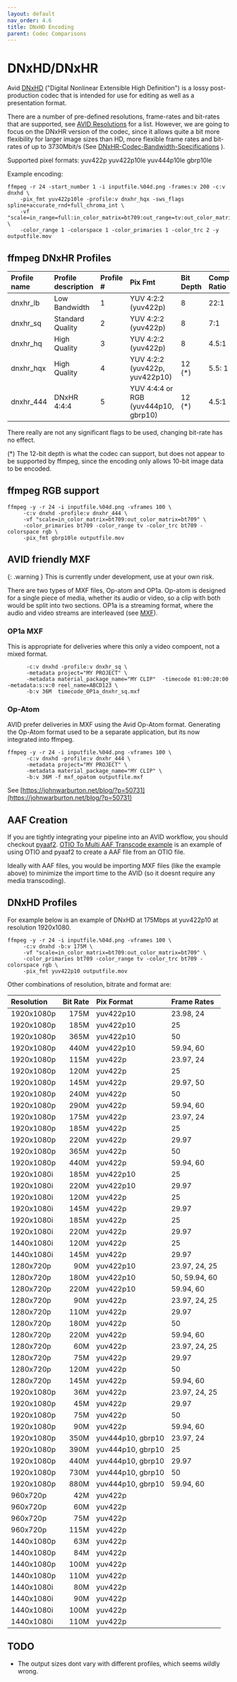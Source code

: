 ```yaml
---
layout: default
nav_order: 4.6
title: DNxHD Encoding
parent: Codec Comparisons
---
```



# DNxHD/DNxHR

Avid [DNxHD](https://en.wikipedia.org/wiki/Avid_DNxHD) ("Digital Nonlinear Extensible High Definition") is a lossy post-production codec that is intended for use for editing as well as a presentation format.

There are a number of pre-defined resolutions, frame-rates and bit-rates that are supported, see [AVID Resolutions](https://en.wikipedia.org/wiki/List_of_Avid_DNxHD_resolutions) for a list. However, we are going to focus on the DNxHR version of the codec, since it allows quite a bit more flexibility for larger image sizes than HD, more flexible frame rates and bit-rates of up to 3730Mbit/s (See  [DNxHR-Codec-Bandwidth-Specifications](https://avid.secure.force.com/pkb/articles/en_US/White_Paper/DNxHR-Codec-Bandwidth-Specifications) ).


Supported pixel formats: yuv422p yuv422p10le yuv444p10le gbrp10le

Example encoding:

<!---
name: test_dnxhd_mov
sources: 
- sourceimages/chip-chart-1080-16bit-noicc.png.yml
comparisontest:
   - testtype: idiff
     compare_image: ../sourceimages/chip-chart-1080-16bit-noicc-yuv422p10le.png
   - testtype: assertresults
     tests:
     - assert: less
       value: max_error
       less: 0.00195
-->
```
ffmpeg -r 24 -start_number 1 -i inputfile.%04d.png -frames:v 200 -c:v dnxhd \
    -pix_fmt yuv422p10le -profile:v dnxhr_hqx -sws_flags spline+accurate_rnd+full_chroma_int \
    -vf "scale=in_range=full:in_color_matrix=bt709:out_range=tv:out_color_matrix=bt709" \
    -color_range 1 -colorspace 1 -color_primaries 1 -color_trc 2 -y  outputfile.mov
```


## ffmpeg DNxHR Profiles

| Profile name | Profile description | Profile # | Pix Fmt | Bit Depth | Compression Ratio |
|:----------|:-----------|:-----------|:-----------|:-----------|:-----------|
| dnxhr_lb | Low Bandwidth | 1 | YUV 4:2:2 (yuv422p) | 8 | 22:1 |
| dnxhr_sq | Standard Quality | 2 | YUV 4:2:2  (yuv422p) | 8 | 7:1 |
| dnxhr_hq | High Quality | 3 | YUV 4:2:2  (yuv422p) | 8 | 4.5:1 |
| dnxhr_hqx | High Quality | 4 | YUV 4:2:2  (yuv422p, yuv422p10)  | 12 (*) | 5.5: 1 |
| dnxhr_444 | DNxHR 4:4:4 | 5 | YUV 4:4:4 or RGB  (yuv444p10, gbrp10) | 12 (*) | 4.5:1 |

There really are not any significant flags to be used, changing bit-rate has no effect.

(*) The 12-bit depth is what the codec can support, but does not appear to be supported by ffmpeg, since the encoding only allows 10-bit image data to be encoded.

## ffmpeg RGB support

<!---
name: test_prores444_rgb
sources: 
- sourceimages/chip-chart-1080-16bit-noicc.png.yml
comparisontest:
   - testtype: idiff
   - testtype: assertresults
     tests:
     - assert: less
       value: max_error
       less: 0.00195
-->
```
ffmpeg -y -r 24 -i inputfile.%04d.png -vframes 100 \
     -c:v dnxhd -profile:v dnxhr_444 \
     -vf "scale=in_color_matrix=bt709:out_color_matrix=bt709" \
     -color_primaries bt709 -color_range tv -color_trc bt709 -colorspace rgb \
     -pix_fmt gbrp10le outputfile.mov
```

## AVID friendly MXF

{: .warning }
This is currently under development, use at your own risk.

There are two types of MXF files, Op-atom and OP1a. Op-atom is designed for a single piece of media, whether its audio or video, so a clip with both would be split into two sections. OP1a is a streaming format, where the audio and video streams are interleaved (see [MXF](https://web.archive.org/web/20121119151859/http://www.avid.com/static/resources/common/documents/mxf.pdf)). 

### OP1a MXF

This is appropriate for deliveries where this only a video compoent, not a mixed format.

<!---
name: test_prores444_mxf
sources: 
- sourceimages/chip-chart-1080-16bit-noicc.png.yml
comparisontest:
   - testtype: idiff
   - testtype: assertresults
     tests:
     - assert: less
       value: max_error
       less: 0.00195
-->
```ffmpeg -y -r 24 -start_number 2500 -i inputfile.%04d.png  -vframes 100 -pix_fmt yuv422p -vf scale=1920:1080 \
      -c:v dnxhd -profile:v dnxhr_sq \
      -metadata project="MY PROJECT" \
      -metadata material_package_name="MY CLIP"  -timecode 01:00:20:00 -metadata:s:v:0 reel_name=ABCD123 \
      -b:v 36M  timecode_OP1a_dnxhr_sq.mxf
```

### Op-Atom

AVID prefer deliveries in MXF using the Avid Op-Atom format. Generating the Op-Atom format used to be a separate application, but its now integrated into ffmpeg.

<!---
name: test_prores444_mxf
sources: 
- sourceimages/chip-chart-1080-16bit-noicc.png.yml
comparisontest:
   - testtype: idiff
   - testtype: assertresults
     tests:
     - assert: less
       value: max_error
       less: 0.00195
-->
```
ffmpeg -y -r 24 -i inputfile.%04d.png -vframes 100 \
      -c:v dnxhd -profile:v dnxhr_444 \
      -metadata project="MY PROJECT" \
      -metadata material_package_name="MY CLIP" \
      -b:v 36M -f mxf_opatom outputfile.mxf
 ```

 See [https://johnwarburton.net/blog/?p=50731](https://johnwarburton.net/blog/?p=50731)

## AAF Creation

If you are tightly integrating your pipeline into an AVID workflow, you should checkout [pyaaf2](https://github.com/markreidvfx/pyaaf2). [OTIO To Multi AAF Transcode example](https://github.com/markreidvfx/otio_to_multi_aaf_alab_example) is an example of using OTIO and pyaaf2 to create a AAF file from an OTIO file.

Ideally with AAF files, you would be importing MXF files (like the example above) to minimize the import time to the AVID (so it doesnt require any media transcoding).

## DNxHD Profiles

For example below is an example of DNxHD at 175Mbps at yuv422p10 at resolution 1920x1080.

<!---
name: test_prores422_profile
sources: 
- sourceimages/chip-chart-1080-16bit-noicc.png.yml
comparisontest:
   - testtype: idiff
     compare_image: ../sourceimages/chip-chart-1080-16bit-noicc-yuv422p10le.png
   - testtype: assertresults
     tests:
     - assert: less
       value: max_error
       less: 0.00195
-->
```
ffmpeg -y -r 24 -i inputfile.%04d.png -vframes 100 \
     -c:v dnxhd -b:v 175M \
     -vf "scale=in_color_matrix=bt709:out_color_matrix=bt709" \
     -color_primaries bt709 -color_range tv -color_trc bt709 -colorspace rgb \
     -pix_fmt yuv422p10 outputfile.mov
```

Other combinations of resolution, bitrate and format are:

| Resolution | Bit Rate | Pix Format | Frame Rates |
|:----------|-----------:|:-----------|:-----------|
| 1920x1080p|  175M  |  yuv422p10 | 23.98, 24 |
| 1920x1080p|  185M  |  yuv422p10 | 25 |
| 1920x1080p|  365M  |  yuv422p10 | 50 |
| 1920x1080p|  440M  |  yuv422p10 | 59.94, 60 |
| 1920x1080p|  115M  |  yuv422p | 23.97, 24 |
| 1920x1080p|  120M  |  yuv422p | 25 |
| 1920x1080p|  145M  |  yuv422p | 29.97, 50 |
| 1920x1080p|  240M  |  yuv422p | 50 | 
| 1920x1080p|  290M  |  yuv422p | 59.94, 60 |
| 1920x1080p|  175M  |  yuv422p | 23.97, 24 |
| 1920x1080p|  185M  |  yuv422p | 25 |
| 1920x1080p|  220M  |  yuv422p | 29.97 | 
| 1920x1080p|  365M  |  yuv422p | 50 |
| 1920x1080p|  440M  |  yuv422p | 59.94, 60 |
| 1920x1080i|  185M  |  yuv422p10 | 25 |
| 1920x1080i|  220M  |  yuv422p10 | 29.97 |
| 1920x1080i|  120M  |  yuv422p | 25 |
| 1920x1080i|  145M  |  yuv422p | 29.97 |
| 1920x1080i|  185M  |  yuv422p | 25 |
| 1920x1080i|  220M  |  yuv422p | 29.97 |
| 1440x1080i|  120M  |  yuv422p | 25 |
| 1440x1080i|  145M  |  yuv422p | 29.97 |
| 1280x720p|  90M  |  yuv422p10 | 23.97, 24, 25 |
| 1280x720p|  180M  |  yuv422p10 | 50, 59.94, 60 |
| 1280x720p|  220M  |  yuv422p10 | 59.94, 60 |
| 1280x720p|  90M  |  yuv422p | 23.97, 24, 25 |
| 1280x720p|  110M  |  yuv422p | 29.97 |
| 1280x720p|  180M  |  yuv422p |  50 |
| 1280x720p|  220M  |  yuv422p | 59.94, 60 |
| 1280x720p|  60M  |  yuv422p | 23.97, 24, 25 |
| 1280x720p|  75M  |  yuv422p | 29.97 |
| 1280x720p|  120M  |  yuv422p | 50 |
| 1280x720p|  145M  |  yuv422p | 59.94, 60 |
| 1920x1080p|  36M  |  yuv422p | 23.97, 24, 25 |
| 1920x1080p|  45M  |  yuv422p | 29.97 |
| 1920x1080p|  75M  |  yuv422p | 50 |
| 1920x1080p|  90M  |  yuv422p | 59.94, 60 |
| 1920x1080p|  350M  |  yuv444p10, gbrp10 | 23.97, 24 |
| 1920x1080p|  390M  |  yuv444p10, gbrp10 | 25 |
| 1920x1080p|  440M  |  yuv444p10, gbrp10 | 29.97 |
| 1920x1080p|  730M  |  yuv444p10, gbrp10 | 50 |
| 1920x1080p|  880M  |  yuv444p10, gbrp10 | 59.94, 60 |
| 960x720p|  42M  |  yuv422p |
| 960x720p|  60M  |  yuv422p |
| 960x720p|  75M  |  yuv422p |
| 960x720p|  115M  |  yuv422p |
| 1440x1080p|  63M  |  yuv422p |
| 1440x1080p|  84M  |  yuv422p |
| 1440x1080p|  100M  |  yuv422p |
| 1440x1080p|  110M  |  yuv422p |
| 1440x1080i|  80M  |  yuv422p |
| 1440x1080i|  90M  |  yuv422p |
| 1440x1080i|  100M  |  yuv422p |
| 1440x1080i|  110M  |  yuv422p |

## TODO

   * The output sizes dont vary with different profiles, which seems wildly wrong.